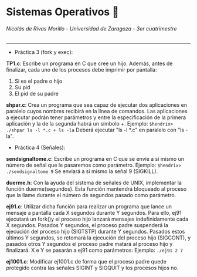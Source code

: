# Sistemas Operativos 🍴

###### Nicolás de Rivas Morillo - Universidad de Zaragoza - 3er cuatrimestre

---

- Práctica 3 (fork y exec):

**TP1.c**: Escribe un programa en C que cree un hijo. Además, antes de finalizar, cada uno de los procesos debe imprimir por pantalla:

1. Si es el padre o hijo
2. Su pid
3. El pid de su padre

**shpar.c**: Crea un programa que sea capaz de ejecutar dos aplicaciones en paralelo cuyos nombres recibirá en la línea de comandos. Las aplicaciones a ejecutar podrán tener parámetros y entre la especificación de la primera aplicación y la de la segunda habrá un símbolo +.
Ejemplo: `$hendrix> ./shpar ls -l *.c + ls -la`
Deberá ejecutar "ls -l \*.c" en paralelo con "ls -la".

- Práctica 4 (Señales):

**sendsignaltome.c**: Escribe un programa en C que se envíe a sí mismo un número de señal que le pasaremos como parámetro.
Ejemplo: `$hendrix> ./sendsignaltome 9` Se enviará a sí mismo la señal 9 (SIGKILL).

**duerme.h**: Con la ayuda del sistema de señales de UNIX, implementar la función duerme(segundos). Esta función mantendrá bloqueado al proceso que la llame durante el número de segundos pasado como parámetro.

**ej91.c**: Utilizar dicha función para realizar un programa que lance un mensaje a pantalla cada X segundos durante Y segundos. Para ello, ej91 ejecutará un fork()y el proceso hijo lanzará mensajes indefinidamente cada X segundos. Pasados Y segundos, el proceso padre suspenderá la ejecución del proceso hijo (SIGTSTP) durante Y segundos. Pasados estos últimos Y segundos, se retomará la ejecución del proceso hijo (SIGCONT), y pasados otros Y segundos el proceso padre matará al proceso hijo y finalizará. X e Y se pasarán a ej91 como parámetros:
Ejemplo: `./ej91 2 7`

**ej1001.c**: Modificar ej1001.c de forma que el proceso padre quede protegido contra las señales SIGINT y SIGQUIT y los procesos hijos no.
